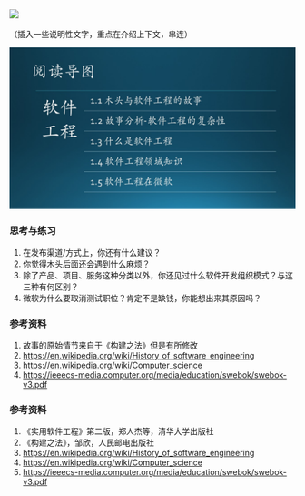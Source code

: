 <img src="Images/Slide1.JPG"/>

（插入一些说明性文字，重点在介绍上下文，串连）

<img src="Images/Slide2.JPG"/>



### 思考与练习

1. 在发布渠道/方式上，你还有什么建议？
2. 你觉得木头后面还会遇到什么麻烦？
3. 除了产品、项目、服务这种分类以外，你还见过什么软件开发组织模式？与这三种有何区别？
4. 微软为什么要取消测试职位？肯定不是缺钱，你能想出来其原因吗？


### 参考资料

1. 故事的原始情节来自于《构建之法》但是有所修改
2. https://en.wikipedia.org/wiki/History_of_software_engineering
3. https://en.wikipedia.org/wiki/Computer_science
4. https://ieeecs-media.computer.org/media/education/swebok/swebok-v3.pdf

### 参考资料

1. 《实用软件工程》第二版，郑人杰等，清华大学出版社
2. 《构建之法》，邹欣，人民邮电出版社
3. https://en.wikipedia.org/wiki/History_of_software_engineering
4. https://en.wikipedia.org/wiki/Computer_science
5. https://ieeecs-media.computer.org/media/education/swebok/swebok-v3.pdf
